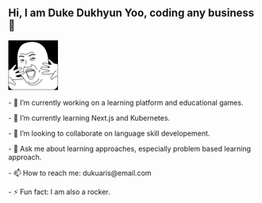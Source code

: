 ## Hi, I am Duke Dukhyun Yoo, coding any business 👋

<div display="flex" align-items="center">
  <div>
    <img src="avatar_todaysmeme_clean.png" alt="avatar" height="100px"/>
  </div>
  <div>
    <p>- 🔭 I’m currently working on a learning platform and educational games.</P>
    <p>- 🌱 I’m currently learning Next.js and Kubernetes.</P>
    <p>- 👯 I’m looking to collaborate on language skill developement.</P>
    <p>- 💬 Ask me about learning approaches, especially problem based learning approach.</P>
    <p>- 📫 How to reach me: dukuaris@email.com</P>
    <p>- ⚡ Fun fact: I am also a rocker.
  </div>
</div>

